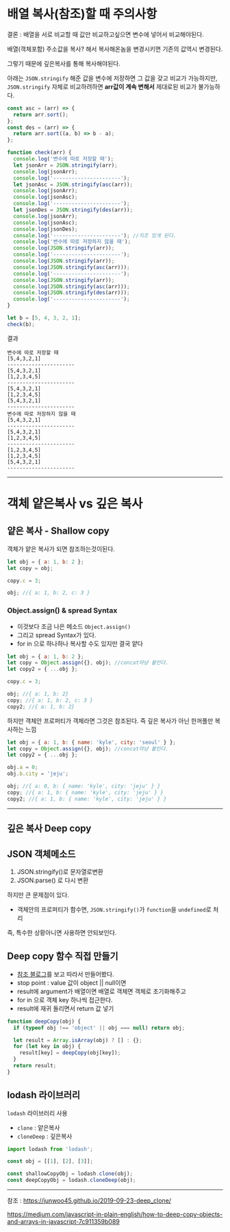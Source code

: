 # 배열 복사(참조)할 때 주의사항

결론 : 배열을 서로 비교할 때 값만 비교하고싶으면 변수에 넣어서 비교해야된다.

배열(객체포함) 주소값을 복사? 해서 복사해온놈을 변경시키면 기존의 값역시 변경된다.

그렇기 때문에 깊은복사를 통해 복사해야된다.

아래는 `JSON.stringify` 해준 값을 변수에 저장하면 그 값을 갖고 비교가 가능하지만, `JSON.stringify` 자체로 비교하려하면 **arr값이 계속 변해서** 제대로된 비교가 불가능하다.

```javascript
const asc = (arr) => {
  return arr.sort();
};
const des = (arr) => {
  return arr.sort((a, b) => b - a);
};

function check(arr) {
  console.log('변수에 따로 저장할 때');
  let jsonArr = JSON.stringify(arr);
  console.log(jsonArr);
  console.log('----------------------');
  let jsonAsc = JSON.stringify(asc(arr));
  console.log(jsonArr);
  console.log(jsonAsc);
  console.log('----------------------');
  let jsonDes = JSON.stringify(des(arr));
  console.log(jsonArr);
  console.log(jsonAsc);
  console.log(jsonDes);
  console.log('----------------------'); //지조 있게 된다.
  console.log('변수에 따로 저장하지 않을 때');
  console.log(JSON.stringify(arr));
  console.log('----------------------');
  console.log(JSON.stringify(arr));
  console.log(JSON.stringify(asc(arr)));
  console.log('----------------------');
  console.log(JSON.stringify(arr));
  console.log(JSON.stringify(asc(arr)));
  console.log(JSON.stringify(des(arr)));
  console.log('----------------------');
}

let b = [5, 4, 3, 2, 1];
check(b);
```

결과

```
변수에 따로 저장할 때
[5,4,3,2,1]
----------------------
[5,4,3,2,1]
[1,2,3,4,5]
----------------------
[5,4,3,2,1]
[1,2,3,4,5]
[5,4,3,2,1]
----------------------
변수에 따로 저장하지 않을 때
[5,4,3,2,1]
----------------------
[5,4,3,2,1]
[1,2,3,4,5]
----------------------
[1,2,3,4,5]
[1,2,3,4,5]
[5,4,3,2,1]
----------------------
```

---

# 객체 얕은복사 vs 깊은 복사

## 얕은 복사 - Shallow copy

객체가 얕은 복사가 되면 참조하는것이된다.

```javascript
let obj = { a: 1, b: 2 };
let copy = obj;

copy.c = 3;

obj; //{ a: 1, b: 2, c: 3 }
```

### Object.assign() & spread Syntax

- 이것보다 조금 나은 메소드 `Object.assign()`
- 그리고 spread Syntax가 있다.
- for in 으로 하나하나 복사할 수도 있지만 결국 얕다

```javascript
let obj = { a: 1, b: 2 };
let copy = Object.assign({}, obj); //concat마냥 붙인다.
let copy2 = { ...obj };

copy.c = 3;

obj; //{ a: 1, b: 2}
copy; //{ a: 1, b: 2, c: 3 }
copy2; //{ a: 1, b: 2}
```

하지만 객체안 프로퍼티가 객체라면 그것은 참조된다. 즉 깊은 복사가 아닌 한꺼풀만 복사하는 느낌

```javascript
let obj = { a: 1, b: { name: 'kyle', city: 'seoul' } };
let copy = Object.assign({}, obj); //concat마냥 붙인다.
let copy2 = { ...obj };

obj.a = 0;
obj.b.city = 'jeju';

obj; //{ a: 0, b: { name: 'kyle', city: 'jeju' } }
copy; //{ a: 1, b: { name: 'kyle', city: 'jeju' } }
copy2; //{ a: 1, b: { name: 'kyle', city: 'jeju' } }
```

---

## 깊은 복사 Deep copy

## JSON 객체메소드

1. JSON.stringify()로 문자열로변환
2. JSON.parse() 로 다시 변환

하지만 큰 문제점이 있다.

- 객체안의 프로퍼티가 함수면, `JSON.stringify()`가 `function`을 `undefined`로 처리

즉, 특수한 상황아니면 사용하면 안되보인다.

## Deep copy 함수 직접 만들기

- [참조 블로그](https://medium.com/javascript-in-plain-english/how-to-deep-copy-objects-and-arrays-in-javascript-7c911359b089)를 보고 따라서 만들어봤다.
- stop point : value 값이 object || null이면
- result에 argument가 배열이면 배열로 객체면 객체로 초기화해주고
- for in 으로 객체 key 하나씩 접근한다.
- result에 재귀 돌리면서 return 값 넣기

```javascript
function deepCopy(obj) {
  if (typeof obj !== 'object' || obj === null) return obj;

  let result = Array.isArray(obj) ? [] : {};
  for (let key in obj) {
    result[key] = deepCopy(obj[key]);
  }
  return result;
}
```

## lodash 라이브러리

`lodash` 라이브러리 사용

- `clone` : 얕은복사
- `cloneDeep` : 깊은복사

```javascript
import lodash from 'lodash';

const obj = [[1], [2], [3]];

const shallowCopyObj = lodash.clone(obj);
const deepCopyObj = lodash.cloneDeep(obj);
```

---

참조 : https://junwoo45.github.io/2019-09-23-deep_clone/

https://medium.com/javascript-in-plain-english/how-to-deep-copy-objects-and-arrays-in-javascript-7c911359b089
